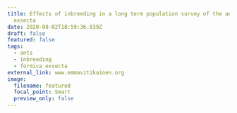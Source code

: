 ```yaml
---
title: Effects of inbreeding in a long term population survey of the ant Formica
  exsecta
date: 2020-08-02T18:59:36.839Z
draft: false
featured: false
tags:
  - ants
  - inbreeding
  - formica exsecta
external_link: www.emmavitikainen.org
image:
  filename: featured
  focal_point: Smart
  preview_only: false
---
```

